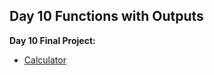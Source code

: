 ## Day 10 Functions with Outputs

**Day 10 Final Project:**
- [Calculator](https://replit.com/@supercodr/calculator-start)